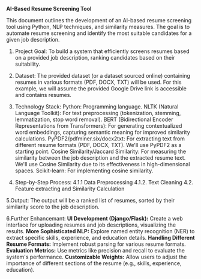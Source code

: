 **AI-Based Resume Screening Tool**

This document outlines the development of an AI-based resume screening tool using Python, NLP techniques, and similarity measures. The goal is to automate resume screening and identify the most suitable candidates for a given job description.

1. Project Goal: To build a system that efficiently screens resumes based on a provided job description, ranking candidates based on their suitability.

2. Dataset: The provided dataset (or a dataset sourced online) containing resumes in various formats (PDF, DOCX, TXT) will be used. For this example, we will assume the provided Google Drive link is accessible and contains resumes.

3. Technology Stack:
Python: Programming language.
NLTK (Natural Language Toolkit): For text preprocessing (tokenization, stemming, lemmatization, stop word removal).
BERT (Bidirectional Encoder Representations from Transformers): For generating contextualized word embeddings, capturing semantic meaning for improved similarity calculations.
PyPDF2/pdfminer.six/docx2txt: For extracting text from different resume formats (PDF, DOCX, TXT). We'll use PyPDF2 as a starting point.
Cosine Similarity/Jaccard Similarity: For measuring the similarity between the job description and the extracted resume text. We'll use Cosine Similarity due to its effectiveness in high-dimensional spaces.
Scikit-learn: For implementing cosine similarity.

4. Step-by-Step Process:
4.1.1 Data Preprocessing
4.1.2. Text Cleaning
4.2. Feature extracting and Similarity Calculation

5.Output: The output will be a ranked list of resumes, sorted by their similarity score to the job description.

6.Further Enhancemant:
**UI Development (Django/Flask):**  Create a web interface for uploading resumes and job descriptions, visualizing the results.
**More Sophisticated NLP:** Explore named entity recognition (NER) to extract specific skills, experience, and education details.
**Handling Different Resume Formats:** Implement robust parsing for various resume formats.
**Evaluation Metrics:**  Use metrics like precision and recall to evaluate the system's performance.
**Customizable Weights:** Allow users to adjust the importance of different sections of the resume (e.g., skills, experience, education).

